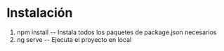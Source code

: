 # Instalación
1. npm install   -- Instala todos los paquetes de package.json necesarios
2. ng serve      -- Ejecuta el proyecto en local
